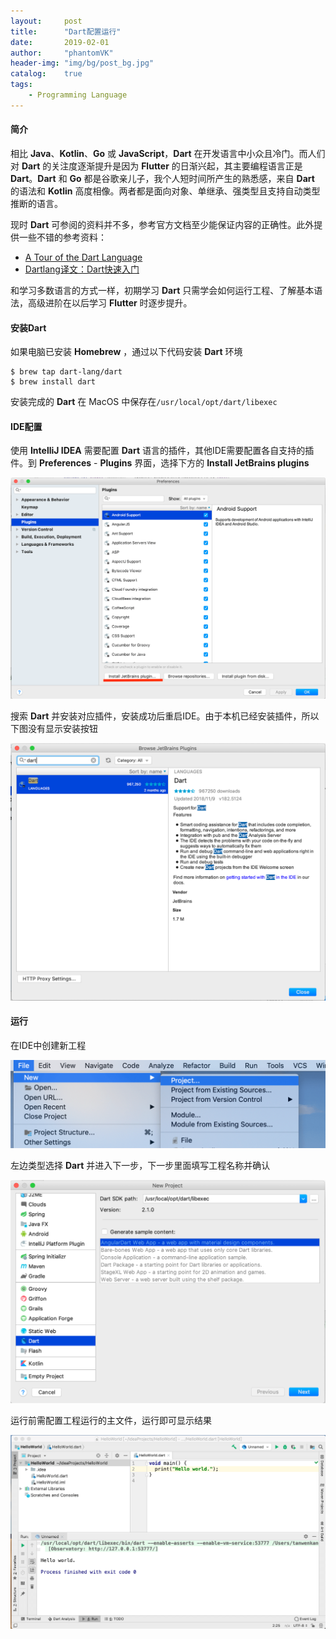 ```yaml
---
layout:     post
title:      "Dart配置运行"
date:       2019-02-01
author:     "phantomVK"
header-img: "img/bg/post_bg.jpg"
catalog:    true
tags:
    - Programming Language
---
```


#### 简介

相比 __Java__、__Kotlin__、__Go__ 或 __JavaScript__，__Dart__ 在开发语言中小众且冷门。而人们对 __Dart__ 的关注度逐渐提升是因为 __Flutter__ 的日渐兴起，其主要编程语言正是 __Dart__。__Dart__ 和 __Go__ 都是谷歌亲儿子，我个人短时间所产生的熟悉感，来自 __Dart__ 的语法和 __Kotlin__ 高度相像。两者都是面向对象、单继承、强类型且支持自动类型推断的语言。

现时 __Dart__ 可参阅的资料并不多，参考官方文档至少能保证内容的正确性。此外提供一些不错的参考资料：

- [A Tour of the Dart Language](https://www.dartlang.org/guides/language/language-tour)
- [Dartlang译文：Dart快速入门](https://jarontai.github.io/blog/2014/12/18/translation-dart-quick-start/)

和学习多数语言的方式一样，初期学习 __Dart__ 只需学会如何运行工程、了解基本语法，高级进阶在以后学习 __Flutter__ 时逐步提升。

#### 安装Dart

如果电脑已安装 __Homebrew__ ，通过以下代码安装 __Dart__ 环境

```shell
$ brew tap dart-lang/dart
$ brew install dart
```

安装完成的 __Dart__ 在 MacOS 中保存在`/usr/local/opt/dart/libexec`

#### IDE配置

使用 __IntelliJ IDEA__ 需要配置 __Dart__ 语言的插件，其他IDE需要配置各自支持的插件。到 __Preferences__ - __Plugins__ 界面，选择下方的  __Install JetBrains plugins__

![dart_plugin](/img/dart/dart_plugin.png)

搜索 __Dart__ 并安装对应插件，安装成功后重启IDE。由于本机已经安装插件，所以下图没有显示安装按钮

![dart_plugin_install](/img/dart/dart_plugin_install.png)

#### 运行

在IDE中创建新工程

![dart_idea_new](/img/dart/dart_idea_new.png)

左边类型选择 __Dart__ 并进入下一步，下一步里面填写工程名称并确认

![dart_new_project](/img/dart/dart_new_project.png)

运行前需配置工程运行的主文件，运行即可显示结果

![dart_hello_world](/img/dart/dart_hello_world.png)